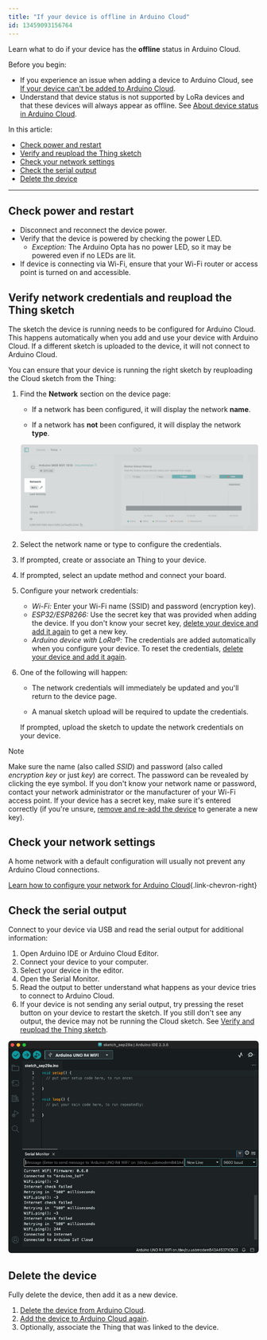 ```yaml
---
title: "If your device is offline in Arduino Cloud"
id: 13459093156764
---
```


Learn what to do if your device has the **offline** status in Arduino Cloud.

Before you begin:

- If you experience an issue when adding a device to Arduino Cloud, see [If your device can't be added to Arduino Cloud](https://support.arduino.cc/hc/en-us/articles/360019355679).
- Understand that device status is not supported by LoRa devices and that these devices will always appear as offline. See [About device status in Arduino Cloud](https://support.arduino.cc/hc/en-us/articles/4407169649682-About-device-status-in-IoT-Cloud).

In this article:

- [Check power and restart](#check-power-and-restart)
- [Verify and reupload the Thing sketch](#verify-and-reupload-the-thing-sketch)
- [Check your network settings](#check-your-network-settings)
- [Check the serial output](#verify-and-reupload-the-thing-sketch)
- [Delete the device](#delete-the-device)

---

## Check power and restart

- Disconnect and reconnect the device power.
- Verify that the device is powered by checking the power LED.
  - _Exception:_ The Arduino Opta has no power LED, so it may be powered even if no LEDs are lit.
- If device is connecting via Wi-Fi, ensure that your Wi-Fi router or access point is turned on and accessible.

## Verify network credentials and reupload the Thing sketch

The sketch the device is running needs to be configured for Arduino Cloud. This happens automatically when you add and use your device with Arduino Cloud. If a different sketch is uploaded to the device, it will not connect to Arduino Cloud.

You can ensure that your device is running the right sketch by reuploading the Cloud sketch from the Thing:

1. Find the **Network** section on the device page:

   - If a network has been configured, it will display the network **name**.

   - If a network has **not** been configured, it will display the network **type**.

   ![The network credentials name button on the Arduino Cloud device.](img/change-credentials-button.png)

1. Select the network name or type to configure the credentials.

1. If prompted, create or associate an Thing to your device.

1. If prompted, select an update method and connect your board.

1. Configure your network credentials:
    - _Wi-Fi:_ Enter your Wi-Fi name (SSID) and password (encryption key).
    - _ESP32/ESP8266:_ Use the secret key that was provided when adding the device. If you don't know your secret key, [delete your device and add it again](#delete-the-device) to get a new key.
    - _Arduino device with LoRa®:_ The credentials are added automatically when you configure your device. To reset the credentials, [delete your device and add it again](#delete-the-device).

1. One of the following will happen:

   - The network credentials will immediately be updated and you'll return to the device page.

   - A manual sketch upload will be required to update the credentials.

   If prompted, upload the sketch to update the network credentials on your device.

> [!NOTE]
> Make sure the name (also called _SSID_) and password (also called _encryption key_ or just _key_) are correct. The password can be revealed by clicking the eye symbol. If you don't know your network name or password, contact your network administrator or the manufacturer of your Wi-Fi access point. If your device has a secret key, make sure it's entered correctly (if you're unsure, [remove and re-add the device](#delete-the-device) to generate a new key).

## Check your network settings

A home network with a default configuration will usually not prevent any Arduino Cloud connections.

[Learn how to configure your network for Arduino Cloud](https://support.arduino.cc/hc/en-us/articles/360017279260-Configure-your-network-for-Arduino-Cloud){.link-chevron-right}

## Check the serial output

Connect to your device via USB and read the serial output for additional information:

1. Open Arduino IDE or Arduino Cloud Editor.
1. Connect your device to your computer.
1. Select your device in the editor.
1. Open the Serial Monitor.
1. Read the output to better understand what happens as your device tries to connect to Arduino Cloud.
1. If your device is not sending any serial output, try pressing the reset button on your device to restart the sketch. If you still don't see any output, the device may not be running the Cloud sketch. See [Verify and reupload the Thing sketch](#verify-and-reupload-the-thing-sketch).

![Reading the serial output from a Cloud sketch in Arduino IDE](img/arduino-cloud-serial.png)

<!-- Test your setup with an example from the [ArduinoIoTCloud library](https://docs.arduino.cc/libraries/arduinoiotcloud/). Upload using Arduino IDE or the [Cloud Editor](https://support.arduino.cc/hc/en-us/articles/13809101080732-Open-the-Cloud-Editor). -->

## Delete the device

Fully delete the device, then add it as a new device.

1. [Delete the device from Arduino Cloud](https://support.arduino.cc/hc/en-us/articles/360018324700).
2. [Add the device to Arduino Cloud again](https://support.arduino.cc/hc/en-us/articles/360016495559).
3. Optionally, associate the Thing that was linked to the device.
